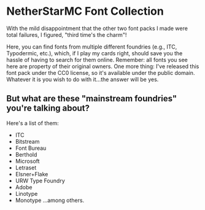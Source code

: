 # NetherStarMC Font Collection
With the mild disappointment that the other two font packs I made were total failures, I figured, "third time's the charm"!

Here, you can find fonts from multiple different foundries (e.g., ITC, Typodermic, etc.), which, if I play my cards right, should save you the hassle of having to search for them online. Remember: all fonts you see here are property of their original owners. One more thing: I've released this font pack under the CC0 license, so it's available under the public domain. Whatever it is you wish to do with it...the answer will be yes.

## But what are these "mainstream foundries" you're talking about?
Here's a list of them:
- ITC
- Bitstream
- Font Bureau
- Berthold
- Microsoft
- Letraset
- Elsner+Flake
- URW Type Foundry
- Adobe
- Linotype
- Monotype
  ...among others.
